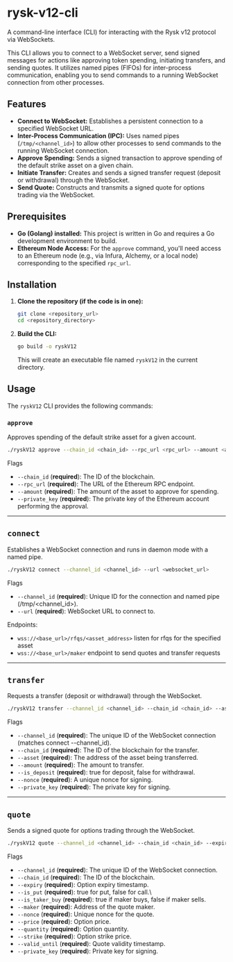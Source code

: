 # rysk-v12-cli

A command-line interface (CLI) for interacting with the Rysk v12 protocol via WebSockets.

This CLI allows you to connect to a WebSocket server, send signed messages for actions like approving token spending, initiating transfers, and sending quotes. It utilizes named pipes (FIFOs) for inter-process communication, enabling you to send commands to a running WebSocket connection from other processes.

## Features

* **Connect to WebSocket:** Establishes a persistent connection to a specified WebSocket URL.
* **Inter-Process Communication (IPC):** Uses named pipes (`/tmp/<channel_id>`) to allow other processes to send commands to the running WebSocket connection.
* **Approve Spending:** Sends a signed transaction to approve spending of the default strike asset on a given chain.
* **Initiate Transfer:** Creates and sends a signed transfer request (deposit or withdrawal) through the WebSocket.
* **Send Quote:** Constructs and transmits a signed quote for options trading via the WebSocket.

## Prerequisites

* **Go (Golang) installed:** This project is written in Go and requires a Go development environment to build.
* **Ethereum Node Access:** For the `approve` command, you'll need access to an Ethereum node (e.g., via Infura, Alchemy, or a local node) corresponding to the specified `rpc_url`.

## Installation

1.  **Clone the repository (if the code is in one):**
    ```bash
    git clone <repository_url>
    cd <repository_directory>
    ```

2.  **Build the CLI:**
    ```bash
    go build -o ryskV12
    ```
    This will create an executable file named `ryskV12` in the current directory.

## Usage

The `ryskV12` CLI provides the following commands:

### `approve`

Approves spending of the default strike asset for a given account.

```bash
./ryskV12 approve --chain_id <chain_id> --rpc_url <rpc_url> --amount <amount> --private_key <private_key>
```

Flags
- `--chain_id` (**required**): The ID of the blockchain.  
- `--rpc_url` (**required**): The URL of the Ethereum RPC endpoint.  
- `--amount` (**required**): The amount of the asset to approve for spending.  
- `--private_key` (**required**): The private key of the Ethereum account performing the approval.  

---

## `connect`

Establishes a WebSocket connection and runs in daemon mode with a named pipe.

```bash
./ryskV12 connect --channel_id <channel_id> --url <websocket_url>
```

Flags
- `--channel_id` (**required**): Unique ID for the connection and named pipe (/tmp/<channel_id>).
- `--url` (**required**): WebSocket URL to connect to.

Endpoints:
- `wss://<base_url>/rfqs/<asset_address>` listen for rfqs for the specified asset
- `wss://<base_url>/maker` endpoint to send quotes and transfer requests

---

## `transfer`

Requests a transfer (deposit or withdrawal) through the WebSocket.

```bash
./ryskV12 transfer --channel_id <channel_id> --chain_id <chain_id> --asset <asset_address> --amount <amount> --is_deposit <true|false> --nonce <nonce> --private_key <private_key>
```

Flags
- `--channel_id` (**required**): The unique ID of the WebSocket connection (matches connect --channel_id).
- `--chain_id` (**required**): The ID of the blockchain for the transfer.
- `--asset` (**required**): The address of the asset being transferred.
- `--amount` (**required**): The amount to transfer.
- `--is_deposit` (**required**): true for deposit, false for withdrawal.
- `--nonce` (**required**): A unique nonce for signing.
- `--private_key` (**required**): The private key for signing.

---

## `quote`

Sends a signed quote for options trading through the WebSocket.

```bash
./ryskV12 quote --channel_id <channel_id> --chain_id <chain_id> --expiry <expiry_timestamp> --is_put <true|false> --is_taker_buy <true|false> --maker <maker_address> --nonce <nonce> --price <price> --quantity <quantity> --strike <strike> --valid_until <valid_until_timestamp> --private_key <private_key>
```

Flags
- `--channel_id` (**required**): The unique ID of the WebSocket connection.
- `--chain_id` (**required**): The ID of the blockchain.
- `--expiry` (**required**): Option expiry timestamp.
- `--is_put` (**required**): true for put, false for call.\
- `--is_taker_buy` (**required**): true if maker buys, false if maker sells.
- `--maker` (**required**): Address of the quote maker.
- `--nonce` (**required**): Unique nonce for the quote.
- `--price` (**required**): Option price.
- `--quantity` (**required**): Option quantity.
- `--strike` (**required**): Option strike price.
- `--valid_until` (**required**): Quote validity timestamp.
- `--private_key` (**required**): Private key for signing.
